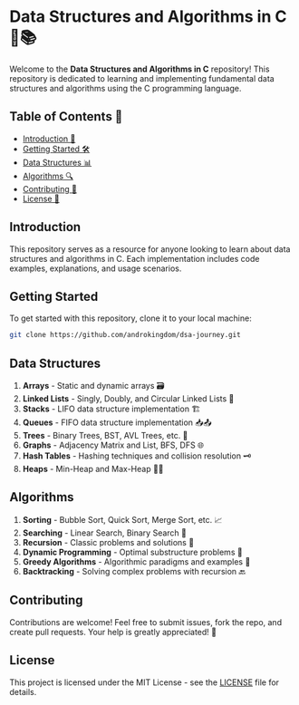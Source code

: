 # Data Structures and Algorithms in C 🧠📚

Welcome to the **Data Structures and Algorithms in C** repository! This repository is dedicated to learning and implementing fundamental data structures and algorithms using the C programming language.

## Table of Contents 📜
- [Introduction 🚀](#introduction)
- [Getting Started 🛠️](#getting-started)
- [Data Structures 📊](#data-structures)
- [Algorithms 🔍](#algorithms)
- [Contributing 🤝](#contributing)
- [License 📄](#license)

## Introduction
This repository serves as a resource for anyone looking to learn about data structures and algorithms in C. Each implementation includes code examples, explanations, and usage scenarios.

## Getting Started
To get started with this repository, clone it to your local machine:

```bash
git clone https://github.com/androkingdom/dsa-journey.git
```

## Data Structures
1. **Arrays** - Static and dynamic arrays 🗃️
2. **Linked Lists** - Singly, Doubly, and Circular Linked Lists 🔗
3. **Stacks** - LIFO data structure implementation 🏗️
4. **Queues** - FIFO data structure implementation 📥📤
5. **Trees** - Binary Trees, BST, AVL Trees, etc. 🌳
6. **Graphs** - Adjacency Matrix and List, BFS, DFS 🌐
7. **Hash Tables** - Hashing techniques and collision resolution 🗝️
8. **Heaps** - Min-Heap and Max-Heap 🏋️‍♂️

## Algorithms
1. **Sorting** - Bubble Sort, Quick Sort, Merge Sort, etc. 📈
2. **Searching** - Linear Search, Binary Search 🔎
3. **Recursion** - Classic problems and solutions 🔁
4. **Dynamic Programming** - Optimal substructure problems 📐
5. **Greedy Algorithms** - Algorithmic paradigms and examples 🥇
6. **Backtracking** - Solving complex problems with recursion 🔙

## Contributing
Contributions are welcome! Feel free to submit issues, fork the repo, and create pull requests. Your help is greatly appreciated! 🙌

## License
This project is licensed under the MIT License - see the [LICENSE](LICENSE) file for details.
